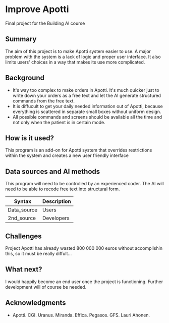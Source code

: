 # Improve Apotti

Final project for the Building AI course

## Summary

The aim of this project is to make Apotti system easier to use. A major problem with the system is a lack of logic and proper user interface.
It also limits users' choices in a way that makes its use more complicated.


## Background

* It's way too complex to make orders in Apotti. It's much quicker just to write down your orders as a free text and let the AI generate structured commands from the free text.
* It is diffucult to get your daily needed information out of Apotti, because everything is scattered in separate small boxes without uniform design.
* All possible commands and screens should be available all the time and not only when the patient is in certain mode.

## How is it used?

This program is an add-on for Apotti system that overrides restrictions within the system and creates a new user friendly interface

## Data sources and AI methods
This program will need to be controlled by an experienced coder. The AI will need to be able to recode free text into structural form.

| Syntax      | Description |
| ----------- | ----------- |
| Data_source | Users       |
| 2nd_source  | Developers  |

## Challenges

Project Apotti has already wasted 800 000 000 euros without accomplishin this, so it must be really diffult...

## What next?

I would happily become an end user once the project is functioning. Further development will of course be needed.

## Acknowledgments

* Apotti. CGI. Uranus. Miranda. Effica. Pegasos. GFS. Lauri Ahonen.
